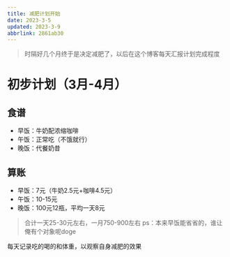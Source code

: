 ```yaml
---
title: 减肥计划开始
date: 2023-3-5
updated: 2023-3-9
abbrlink: 2861ab30
---
```


> 时隔好几个月终于是决定减肥了，以后在这个博客每天汇报计划完成程度

# 初步计划（3月-4月）

## 食谱

- 早饭：牛奶配浓缩咖啡
- 午饭：正常吃（不饿就行）
- 晚饭：代餐奶昔

## 算账

- 早饭：7元（牛奶2.5元+咖啡4.5元）
- 午饭：10-15元
- 晚饭：100元12瓶，平均一天8元

> 合计一天25-30元左右，一月750-900左右
> ps：本来早饭能省省的，谁让俺有个对象呢doge

每天记录吃的喝的和体重，以观察自身减肥的效果